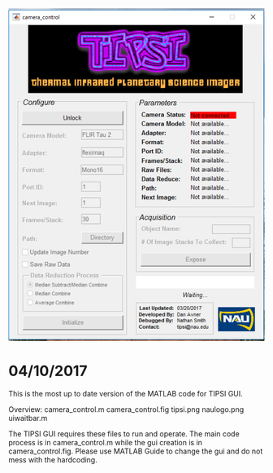 ![TIPSI GUI](gui.PNG)


# 04/10/2017


This is the most up to date version of the MATLAB code for TIPSI GUI.


Overview:
camera_control.m
camera_control.fig 
tipsi.png
naulogo.png
uiwaitbar.m


The TIPSI GUI requires these files to run and operate. The main code process is in camera_control.m while the gui creation is in camera_control.fig. Please use MATLAB Guide to change the gui and do not mess with the hardcoding. 
